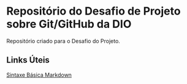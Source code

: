 # Repositório do Desafio de Projeto sobre Git/GitHub da DIO
Repositório criado para o Desafio do Projeto.

## Links Úteis

[Sintaxe Básica Markdown](https://www.markdownguide.org/basic-syntax/)
